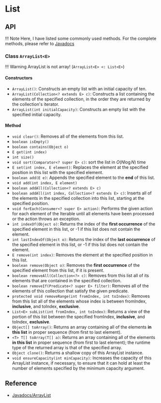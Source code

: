 # List
## API
!!! Note
    Here, I have listed some commonly used methods. For the complete methods, please refer to [Javadocs](https://docs.oracle.com/javase/8/docs/api/)
### Class `ArrayList<E>`
!!! Warning
    ArrayList is not array! (`ArrayList<E> <: List<E>`)
#### Constructors
- `ArrayList()`: Constructs an empty list with an initial capacity of ten.
- `ArrayList(Collection<? extends E> c)`: Constructs a list containing the elements of the specified collection, in the order they are returned by the collection's iterator.
- `ArrayList(int initialCapacity)`: Constructs an empty list with the specified initial capacity.
#### Method
- `void clear()`: Removes all of the elements from this list.
- `boolean isEmpty()`
- `boolean contains(Object o)`
- `E get(int index)`
- `int size()`
- `void sort(Comparator<? super E> c)`: sort the list in $O(N\log N)$ time
- `E set(int index, E element)`: Replaces the element at the specified position in this list with the specified element.
- `boolean add(E e)`: Appends the specified element to the **end** of this list.
- `void add(int index, E element)`
- `boolean addAll(Collection<? extends E> c)`
- `boolean addAll(int index, Collection<? extends E> c)`: Inserts all of the elements in the specified collection into this list, starting at the specified position.
- `void forEach(Consumer<? super E> action)`: Performs the given action for each element of the Iterable until all elements have been processed or the action throws an exception.
- `int indexOf(Object o)`: Returns the index of the **first occurrence** of the specified element in this list, or -1 if this list does not contain the element.
- `int lastIndexOf(Object o)`: Returns the index of the **last occurrence** of the specified element in this list, or -1 if this list does not contain the element.
- `E remove(int index)`: Removes the element at the specified position in this list.
- `boolean remove(Object o)`: Removes the **first occurrence** of the specified element from this list, if it is present.
- `boolean removeAll(Collection<?> c)`: Removes from this list all of its elements that are contained in the specified collection.
- `boolean removeIf(Predicate<? super E> filter)`: Removes all of the elements of this collection that satisfy the given predicate.
- `protected void removeRange(int fromIndex, int toIndex)`: Removes from this list all of the elements whose index is between fromIndex, **inclusive**, and toIndex, **exclusive**.
- `List<E> subList(int fromIndex, int toIndex)`: Returns a view of the portion of this list between the specified fromIndex, **inclusive**, and toIndex, **exclusive**.
- `Object[] toArray()`: Returns an array containing all of the elements **in this list** in proper sequence (from first to last element).
- `<T> T[] toArray(T[] a)`: Returns an array containing all of the elements **in this list** in proper sequence (from first to last element); the runtime type of the returned array is that of the specified array.
- `Object clone()`: Returns a shallow copy of this ArrayList instance.
- `void ensureCapacity(int minCapacity)`: Increases the capacity of this ArrayList instance, if necessary, to ensure that it can hold at least the number of elements specified by the minimum capacity argument.

## Reference
- [Javadocs/ArrayList](https://docs.oracle.com/javase/8/docs/api/java/util/ArrayList.html)